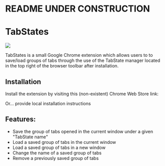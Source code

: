 # README UNDER CONSTRUCTION

# TabStates

![](http://i.imgur.com/YkRaul6.png)

TabStates is a small Google Chrome extension which allows users to to save/load groups of tabs through the use of the TabState manager located in the top right of the browser toolbar after installation.

## Installation

Install the extension by visiting this (non-existent) Chrome Web Store link: **[]()**

Or... provide local installation instructions


## Features:

- Save the group of tabs opened in the current window under a given "TabState name" 
- Load a saved group of tabs in the current window
- Load a saved group of tabs in a new window
- Change the name of a saved group of tabs
- Remove a previously saved group of tabs
